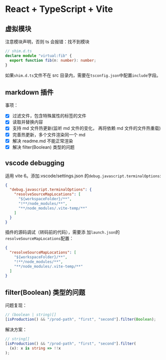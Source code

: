 # React + TypeScript + Vite

## 虚拟模块

注意模块声明，否则 ts 会报错：找不到模块

```ts
// shim.d.ts
declare module "virtual:fib" {
  export function fib(n: number): number;
}
```

如果`shim.d.ts`文件不在 src 目录内，需要在`tsconfig.json`中配置`include`字段。

## markdown 插件

事项：

- [x] 过滤文件，包含特殊属性的标签的文件
- [x] 读取并替换内容
- [x] 支持 md 文件热更新(监听 md 文件的变化， 再将依赖 md 文件的文件热重载)
- [x] 完善热更新，多个文件渲染同一个 md
- [x] 解决 readme.md 不能正常渲染
- [x] 解决 filter(Boolean) 类型的问题

## vscode debugging

适用 vite 6。添加.vscode/settings.json 的`debug.javascript.terminalOptions`:

```json
{
  "debug.javascript.terminalOptions": {
    "resolveSourceMapLocations": [
      "${workspaceFolder}/**",
      "!**/node_modules/**",
      "**/node_modules/.vite-temp/**"
    ]
  }
}
```

插件的源码调试（转码前的代码），需要添
加`launch.json`的`resolveSourceMapLocations`配置：

```json
{
  "resolveSourceMapLocations": [
    "${workspaceFolder}/**",
    "!**/node_modules/**",
    "**/node_modules/.vite-temp/**"
  ]
}
```

## filter(Boolean) 类型的问题

问题复现：

```ts
// (boolean | string)[]
[isProduction() && "/prod-path", "first", "second"].filter(Boolean);
```

解决方案：

```ts
// string[]
[isProduction() && "/prod-path", "first", "second"].filter(
  (x): x is string => !!x
);
```
